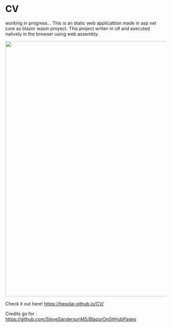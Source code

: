 # CV
working in progress...
This is an static web applicattion made in asp net core as blazor wasm proyect. 
This project writen in c# and executed natively in the browser using web assembly.

<img align="center" width="800" src="https://user-images.githubusercontent.com/43806203/218275275-050dced1-3b17-4a31-9d8c-829de59b5443.png" />


Check it out here!
https://hesolar.github.io/CV/

Credits go for : 
https://github.com/SteveSandersonMS/BlazorOnGitHubPages
